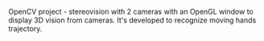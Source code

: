 OpenCV project - stereovision with 2 cameras with an OpenGL window to display 3D vision from cameras. It's developed to recognize moving hands trajectory.